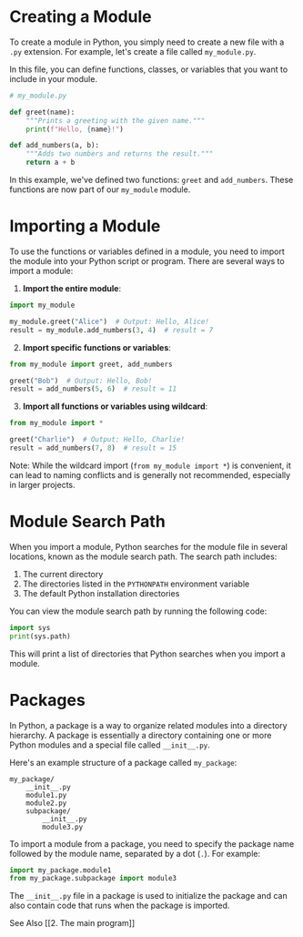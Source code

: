 # Creating a Module

To create a module in Python, you simply need to create a new file with a `.py` extension. For example, let's create a file called `my_module.py`.

In this file, you can define functions, classes, or variables that you want to include in your module.

```python
# my_module.py

def greet(name):
    """Prints a greeting with the given name."""
    print(f"Hello, {name}!")

def add_numbers(a, b):
    """Adds two numbers and returns the result."""
    return a + b
```

In this example, we've defined two functions: `greet` and `add_numbers`. These functions are now part of our `my_module` module.

# Importing a Module

To use the functions or variables defined in a module, you need to import the module into your Python script or program. There are several ways to import a module:

1. **Import the entire module**:

```python
import my_module

my_module.greet("Alice")  # Output: Hello, Alice!
result = my_module.add_numbers(3, 4)  # result = 7
```

2. **Import specific functions or variables**:

```python
from my_module import greet, add_numbers

greet("Bob")  # Output: Hello, Bob!
result = add_numbers(5, 6)  # result = 11
```

3. **Import all functions or variables using wildcard**:

```python
from my_module import *

greet("Charlie")  # Output: Hello, Charlie!
result = add_numbers(7, 8)  # result = 15
```

Note: While the wildcard import (`from my_module import *`) is convenient, it can lead to naming conflicts and is generally not recommended, especially in larger projects.

# Module Search Path

When you import a module, Python searches for the module file in several locations, known as the module search path. The search path includes:

1. The current directory
2. The directories listed in the `PYTHONPATH` environment variable
3. The default Python installation directories

You can view the module search path by running the following code:

```python
import sys
print(sys.path)
```

This will print a list of directories that Python searches when you import a module.

# Packages

In Python, a package is a way to organize related modules into a directory hierarchy. A package is essentially a directory containing one or more Python modules and a special file called `__init__.py`.

Here's an example structure of a package called `my_package`:

```
my_package/
    __init__.py
    module1.py
    module2.py
    subpackage/
        __init__.py
        module3.py
```

To import a module from a package, you need to specify the package name followed by the module name, separated by a dot (`.`). For example:

```python
import my_package.module1
from my_package.subpackage import module3
```

The `__init__.py` file in a package is used to initialize the package and can also contain code that runs when the package is imported.

See Also
[[2. The main program]]